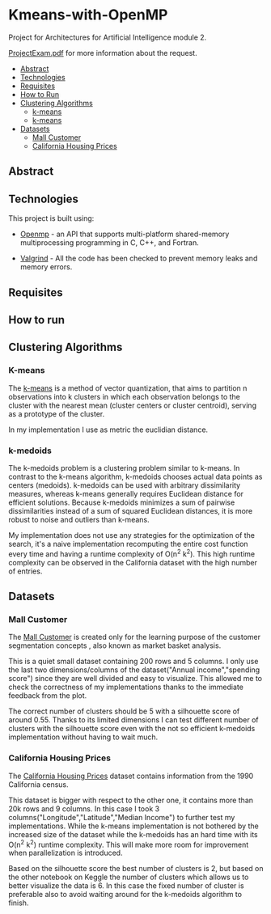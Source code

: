 # Kmeans-with-OpenMP

Project for Architectures for Artificial Intelligence module 2.

[ProjectExam.pdf](ProjectExam.pdf) for more information about the request.

- [Abstract](#abstract)
- [Technologies](#tech)
- [Requisites](#requisites)
- [How to Run](#how-to-run)
- [Clustering Algorithms](#clustering-algorithms)
  - [k-means](#k-means)
  - [k-means](#k-medoids)
- [Datasets](#datasets)
  - [Mall Customer](#mall-customer)
  - [California Housing Prices](#california-housing-prices)

## Abstract


## Technologies

This project is built using:

- [Openmp](https://www.openmp.org/) - an API that supports multi-platform shared-memory multiprocessing programming in C, C++, and Fortran.

- [Valgrind](https://valgrind.org/) - All the code has been checked to prevent memory leaks and memory errors.

## Requisites

## How to run

## Clustering Algorithms

### K-means

The [k-means](https://en.wikipedia.org/wiki/K-means_clustering)  is a method of vector quantization, that aims to partition n observations into k clusters in which each observation belongs to the cluster with the nearest mean (cluster centers or cluster centroid), serving as a prototype of the cluster.

In my implementation I use as metric the euclidian distance.

### k-medoids

The k-medoids problem is a clustering problem similar to k-means. In contrast to the k-means algorithm, k-medoids chooses actual data points as centers (medoids). k-medoids can be used with arbitrary dissimilarity measures, whereas k-means generally requires Euclidean distance for efficient solutions. Because k-medoids minimizes a sum of pairwise dissimilarities instead of a sum of squared Euclidean distances, it is more robust to noise and outliers than k-means. 

My implementation does not use any strategies for the optimization of the search, it's a naive implementation recomputing the entire cost function every time and having a runtime complexity of O(n<sup>2</sup> k<sup>2</sup>). This high runtime complexity can be observed in the California dataset with the high number of entries.

## Datasets

### Mall Customer

The [Mall Customer](https://www.kaggle.com/vjchoudhary7/customer-segmentation-tutorial-in-python) is created only for the learning purpose of the customer segmentation concepts , also known as market basket analysis. 

This is a quiet small dataset containing 200 rows and 5 columns. I only use the last two dimensions/columns of the dataset("Annual income","spending score") since they are well divided and easy to visualize. This allowed me to check the correctness of my implementations thanks to the immediate feedback from the plot.

The correct number of clusters should be 5 with a silhouette score of around 0.55. Thanks to its limited dimensions I can test different number of clusters with the silhouette score even with the not so efficient k-medoids implementation without having to wait much.

### California Housing Prices

The [California Housing Prices](https://www.kaggle.com/camnugent/california-housing-prices) dataset contains information from the 1990 California census. 

This dataset is bigger with respect to the other one, it contains more than 20k rows and 9 columns. In this case I took 3 columns("Longitude","Latitude","Median Income") to further test my implementations. While the k-means implementation is not bothered by the increased size of the dataset while the k-medoids has an hard time with its O(n<sup>2</sup> k<sup>2</sup>) runtime complexity. This will make more room for improvement when parallelization is introduced.

Based on the silhouette score the best number of clusters is 2, but based on the other notebook on Keggle the number of clusters which allows us to better visualize the data is 6. In this case the fixed number of cluster is preferable also to avoid waiting around for the k-medoids algorithm to finish.